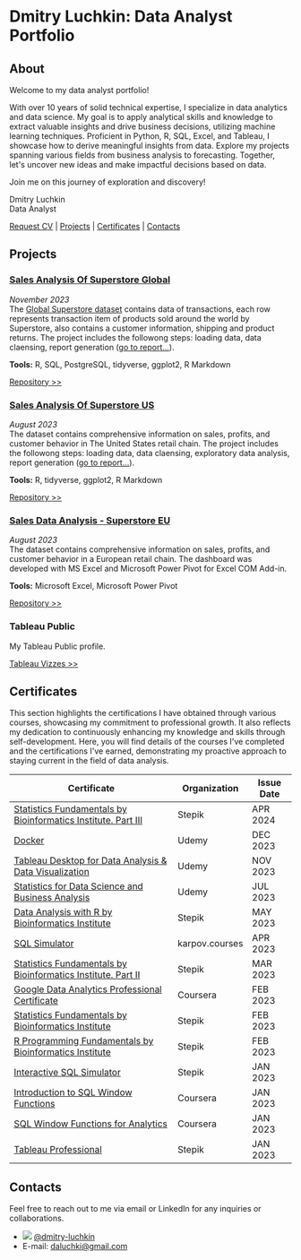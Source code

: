 # Dmitry Luchkin: Data Analyst Portfolio

## About

Welcome to my data analyst portfolio!

With over 10 years of solid technical expertise, I specialize in data analytics and data science. My goal is to apply analytical skills and knowledge to extract valuable insights and drive business decisions, utilizing machine learning techniques. Proficient in Python, R, SQL, Excel, and Tableau, I showcase how to derive meaningful insights from data. Explore my projects spanning various fields from business analysis to forecasting. Together, let's uncover new ideas and make impactful decisions based on data.

Join me on this journey of exploration and discovery!

Dmitry Luchkin \
Data Analyst


[Request CV](mailto:daluchki@gmail.com?subject=Exploring%20Collaboration%20Opportunities%20-%20Request%20for%20Your%20CV&body=%20Hi%2C%0A%0AI%20hope%20this%20message%20finds%20you%20well.%0A%0AMy%20name%20is%20%5BYour%20Name%5D%2C%20and%20I%20recently%20came%20across%20your%20portfolio%20in%20data%20analysis.%20I%20am%20excited%20about%20the%20potential%20of%20collaborating%20with%20you%20on%20future%20projects.%20To%20explore%20this%20opportunity%20further%2C%20I%20would%20greatly%20appreciate%20it%20if%20you%20could%20share%20your%20CV%20with%20me.%0A%0ABest%20regards%2C%0A%5BYour%20Name%5D) | [Projects](#my_projects) | [Certificates](#my_certificates) | [Contacts](#my_contacts)


## Projects <a name='my_projects'></a>


### [Sales Analysis Of Superstore Global](https://github.com/daluchkin/superstore-global-sales-analysis)
_November 2023_ \
The [Global Superstore dataset](https://www.kaggle.com/datasets/shekpaul/global-superstore) contains data of transactions, each row represents transaction item of products sold around the world by Superstore, also contains a customer information, shipping and product returns. The project includes the followong steps: loading data, data claensing, report generation ([go to report...](https://daluchkin.github.io/superstore-global-sales-analysis/)).


__Tools:__ R, SQL, PostgreSQL, tidyverse, ggplot2, R Markdown


[Repository >>](https://github.com/daluchkin/superstore-global-sales-analysis)


### [Sales Analysis Of Superstore US](https://github.com/daluchkin/superstore-us-sales-analysis)
_August 2023_ \
The dataset contains comprehensive information on sales, profits, and customer behavior in The United States retail chain. The project includes the followong steps: loading data, data claensing, exploratory data analysis, report generation ([go to report...](https://daluchkin.github.io/superstore-us-sales-analysis/)).


__Tools:__ R, tidyverse, ggplot2, R Markdown


[Repository >>](https://github.com/daluchkin/superstore-us-sales-analysis)


### [Sales Data Analysis - Superstore EU](https://github.com/daluchkin/superstore-eu-sales-analysis)
_August 2023_\
The dataset contains comprehensive information on sales, profits, and customer behavior in a European retail chain. The dashboard was developed with MS Excel and Microsoft Power Pivot for Excel COM Add-in.


__Tools:__ Microsoft Excel, Microsoft Power Pivot


[Repository >>](https://github.com/daluchkin/superstore-eu-sales-analysis)


### Tableau Public

My Tableau Public profile.


[Tableau Vizzes >>](https://public.tableau.com/app/profile/dmitry.luchkin/vizzes)

## Certificates <a name='my_certificates'></a>

This section highlights the certifications I have obtained through various courses, showcasing my commitment to professional growth. It also reflects my dedication to continuously enhancing my knowledge and skills through self-development. Here, you will find details of the courses I've completed and the certifications I've earned, demonstrating my proactive approach to staying current in the field of data analysis.

|	Certificate	|	Organization	|	Issue Date	|
|---------------|---------------------------|---------------|
|	[Statistics Fundamentals by Bioinformatics Institute. Part III](https://stepik.org/cert/2445568?lang=en)	|	Stepik	|	APR 2024	|
|	[Docker](https://www.udemy.com/certificate/UC-fb3ab476-c01b-478c-b364-93e0c3c88929/)	|	Udemy	|	DEC 2023	|
|	[Tableau Desktop for Data Analysis & Data Visualization](https://www.udemy.com/certificate/UC-91aaa700-04db-4261-9662-fb64c741d2de/)	|	Udemy	|	NOV 2023	|
|	[Statistics for Data Science and Business Analysis](https://www.udemy.com/certificate/UC-da989320-c4bc-40f8-91d6-145ca5e623fc/)	|	Udemy	|	JUL 2023	|
|	[Data Analysis with R by Bioinformatics Institute](https://stepik.org/cert/2063955)	|	Stepik	|	MAY 2023	|
|	[SQL Simulator](https://lab.karpov.courses/certificate/385fdd63-a386-4257-baf7-fa3b37232105/en/)	|	karpov.courses	|	APR 2023	|
|	[Statistics Fundamentals by Bioinformatics Institute. Part II](https://stepik.org/cert/2000651?lang=en)	|	Stepik	|	MAR 2023	|
|	[Google Data Analytics Professional Certificate](https://www.coursera.org/verify/professional-cert/CNK72RM6E5N4)	|	Coursera	|	FEB 2023	|
|	[Statistics Fundamentals by Bioinformatics Institute](https://stepik.org/cert/1946651?lang=en)	|	Stepik	|	FEB 2023	|
|	[R Programming Fundamentals by Bioinformatics Institute](https://stepik.org/cert/1948079?lang=en)	|	Stepik	|	FEB 2023	|
|	[Interactive SQL Simulator](https://stepik.org/cert/1916879)	|	Stepik	|	JAN 2023	|
|	[Introduction to SQL Window Functions](https://www.coursera.org/verify/PRP29U27P52Q)	|	Coursera	|	JAN 2023	|
|	[SQL Window Functions for Analytics](https://www.coursera.org/verify/77QBPJFU4US7)	|	Coursera	|	JAN 2023	|
|	[Tableau Professional](https://stepik.org/cert/1930951?lang=en)	|	Stepik	|	JAN 2023	|

## Contacts <a name='my_contacts'></a>

Feel free to reach out to me via email or LinkedIn for any inquiries or collaborations.

+ <img src="https://img.shields.io/badge/LinkedIn-0077B5?style=for-the-badge&logo=linkedin&logoColor=white"/> [@dmitry-luchkin](https://www.linkedin.com/in/dmitry-luchkin/)
+ E-mail: [daluchki@gmail.com](mailto:daluchki@gmail.com)

